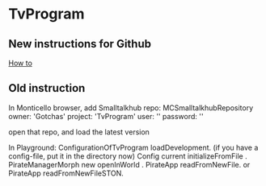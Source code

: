 # TvProgram
## New instructions for Github
[How to](Iceberg.md)
## Old instruction
In Monticello browser, add Smalltalkhub repo: MCSmalltalkhubRepository
owner: 'Gotchas'
project: 'TvProgram'
user: '' password: ''

open that repo, and load the latest version

In Playground:
ConfigurationOfTvProgram loadDevelopment.
(if you have a config-file, put it in the directory now)
Config current initializeFromFile .
PirateManagerMorph new openInWorld .
PirateApp readFromNewFile.
or PirateApp readFromNewFileSTON.
